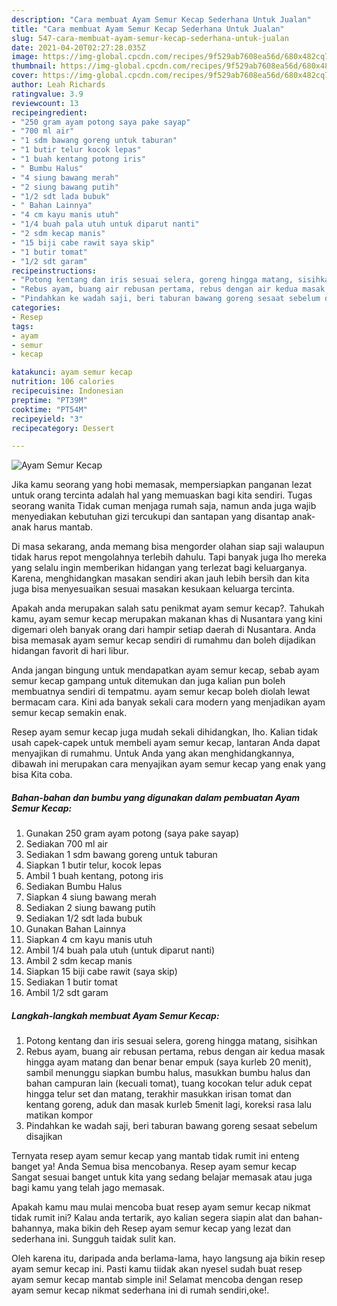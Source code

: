 ```yaml
---
description: "Cara membuat Ayam Semur Kecap Sederhana Untuk Jualan"
title: "Cara membuat Ayam Semur Kecap Sederhana Untuk Jualan"
slug: 547-cara-membuat-ayam-semur-kecap-sederhana-untuk-jualan
date: 2021-04-20T02:27:28.035Z
image: https://img-global.cpcdn.com/recipes/9f529ab7608ea56d/680x482cq70/ayam-semur-kecap-foto-resep-utama.jpg
thumbnail: https://img-global.cpcdn.com/recipes/9f529ab7608ea56d/680x482cq70/ayam-semur-kecap-foto-resep-utama.jpg
cover: https://img-global.cpcdn.com/recipes/9f529ab7608ea56d/680x482cq70/ayam-semur-kecap-foto-resep-utama.jpg
author: Leah Richards
ratingvalue: 3.9
reviewcount: 13
recipeingredient:
- "250 gram ayam potong saya pake sayap"
- "700 ml air"
- "1 sdm bawang goreng untuk taburan"
- "1 butir telur kocok lepas"
- "1 buah kentang potong iris"
- " Bumbu Halus"
- "4 siung bawang merah"
- "2 siung bawang putih"
- "1/2 sdt lada bubuk"
- " Bahan Lainnya"
- "4 cm kayu manis utuh"
- "1/4 buah pala utuh untuk diparut nanti"
- "2 sdm kecap manis"
- "15 biji cabe rawit saya skip"
- "1 butir tomat"
- "1/2 sdt garam"
recipeinstructions:
- "Potong kentang dan iris sesuai selera, goreng hingga matang, sisihkan"
- "Rebus ayam, buang air rebusan pertama, rebus dengan air kedua masak hingga ayam matang dan benar benar empuk (saya kurleb 20 menit), sambil menunggu siapkan bumbu halus, masukkan bumbu halus dan bahan campuran lain (kecuali tomat), tuang kocokan telur aduk cepat hingga telur set dan matang, terakhir masukkan irisan tomat dan kentang goreng, aduk dan masak kurleb 5menit lagi, koreksi rasa lalu matikan kompor"
- "Pindahkan ke wadah saji, beri taburan bawang goreng sesaat sebelum disajikan"
categories:
- Resep
tags:
- ayam
- semur
- kecap

katakunci: ayam semur kecap 
nutrition: 106 calories
recipecuisine: Indonesian
preptime: "PT39M"
cooktime: "PT54M"
recipeyield: "3"
recipecategory: Dessert

---
```



![Ayam Semur Kecap](https://img-global.cpcdn.com/recipes/9f529ab7608ea56d/680x482cq70/ayam-semur-kecap-foto-resep-utama.jpg)

Jika kamu seorang yang hobi memasak, mempersiapkan panganan lezat untuk orang tercinta adalah hal yang memuaskan bagi kita sendiri. Tugas seorang  wanita Tidak cuman menjaga rumah saja, namun anda juga wajib menyediakan kebutuhan gizi tercukupi dan santapan yang disantap anak-anak harus mantab.

Di masa  sekarang, anda memang bisa mengorder olahan siap saji walaupun tidak harus repot mengolahnya terlebih dahulu. Tapi banyak juga lho mereka yang selalu ingin memberikan hidangan yang terlezat bagi keluarganya. Karena, menghidangkan masakan sendiri akan jauh lebih bersih dan kita juga bisa menyesuaikan sesuai masakan kesukaan keluarga tercinta. 



Apakah anda merupakan salah satu penikmat ayam semur kecap?. Tahukah kamu, ayam semur kecap merupakan makanan khas di Nusantara yang kini digemari oleh banyak orang dari hampir setiap daerah di Nusantara. Anda bisa memasak ayam semur kecap sendiri di rumahmu dan boleh dijadikan hidangan favorit di hari libur.

Anda jangan bingung untuk mendapatkan ayam semur kecap, sebab ayam semur kecap gampang untuk ditemukan dan juga kalian pun boleh membuatnya sendiri di tempatmu. ayam semur kecap boleh diolah lewat bermacam cara. Kini ada banyak sekali cara modern yang menjadikan ayam semur kecap semakin enak.

Resep ayam semur kecap juga mudah sekali dihidangkan, lho. Kalian tidak usah capek-capek untuk membeli ayam semur kecap, lantaran Anda dapat menyajikan di rumahmu. Untuk Anda yang akan menghidangkannya, dibawah ini merupakan cara menyajikan ayam semur kecap yang enak yang bisa Kita coba.

<!--inarticleads1-->

##### Bahan-bahan dan bumbu yang digunakan dalam pembuatan Ayam Semur Kecap:

1. Gunakan 250 gram ayam potong (saya pake sayap)
1. Sediakan 700 ml air
1. Sediakan 1 sdm bawang goreng untuk taburan
1. Siapkan 1 butir telur, kocok lepas
1. Ambil 1 buah kentang, potong iris
1. Sediakan  Bumbu Halus
1. Siapkan 4 siung bawang merah
1. Sediakan 2 siung bawang putih
1. Sediakan 1/2 sdt lada bubuk
1. Gunakan  Bahan Lainnya
1. Siapkan 4 cm kayu manis utuh
1. Ambil 1/4 buah pala utuh (untuk diparut nanti)
1. Ambil 2 sdm kecap manis
1. Siapkan 15 biji cabe rawit (saya skip)
1. Sediakan 1 butir tomat
1. Ambil 1/2 sdt garam




<!--inarticleads2-->

##### Langkah-langkah membuat Ayam Semur Kecap:

1. Potong kentang dan iris sesuai selera, goreng hingga matang, sisihkan
1. Rebus ayam, buang air rebusan pertama, rebus dengan air kedua masak hingga ayam matang dan benar benar empuk (saya kurleb 20 menit), sambil menunggu siapkan bumbu halus, masukkan bumbu halus dan bahan campuran lain (kecuali tomat), tuang kocokan telur aduk cepat hingga telur set dan matang, terakhir masukkan irisan tomat dan kentang goreng, aduk dan masak kurleb 5menit lagi, koreksi rasa lalu matikan kompor
1. Pindahkan ke wadah saji, beri taburan bawang goreng sesaat sebelum disajikan




Ternyata resep ayam semur kecap yang mantab tidak rumit ini enteng banget ya! Anda Semua bisa mencobanya. Resep ayam semur kecap Sangat sesuai banget untuk kita yang sedang belajar memasak atau juga bagi kamu yang telah jago memasak.

Apakah kamu mau mulai mencoba buat resep ayam semur kecap nikmat tidak rumit ini? Kalau anda tertarik, ayo kalian segera siapin alat dan bahan-bahannya, maka bikin deh Resep ayam semur kecap yang lezat dan sederhana ini. Sungguh taidak sulit kan. 

Oleh karena itu, daripada anda berlama-lama, hayo langsung aja bikin resep ayam semur kecap ini. Pasti kamu tiidak akan nyesel sudah buat resep ayam semur kecap mantab simple ini! Selamat mencoba dengan resep ayam semur kecap nikmat sederhana ini di rumah sendiri,oke!.

